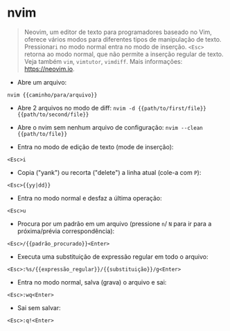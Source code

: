 # nvim

> Neovim, um editor de texto para programadores baseado no Vim, oferece vários modos para diferentes tipos de manipulação de texto.
> Pressionar`i` no modo normal entra no modo de inserção. `<Esc>` retorna ao modo normal, que não permite a inserção regular de texto.
> Veja também `vim`, `vimtutor`, `vimdiff`.
> Mais informações: <https://neovim.io>.

- Abre um arquivo:

`nvim {{caminho/para/arquivo}}`

- Abre 2 arquivos no modo de diff:
`nvim -d {{path/to/first/file}} {{path/to/second/file}}`

- Abre o nvim sem nenhum arquivo de configuração:
`nvim --clean {{path/to/file}}`

- Entra no modo de edição de texto (mode de inserção):

`<Esc>i`

- Copia ("yank") ou recorta ("delete") a linha atual (cole-a com `P`):

`<Esc>{{yy|dd}}`

- Entra no modo normal e desfaz a última operação:

`<Esc>u`

- Procura por um padrão em um arquivo (pressione `n`/ `N` para ir para a próxima/prévia correspondência):

`<Esc>/{{padrão_procurado}}<Enter>`

- Executa uma substituição de expressão regular em todo o arquivo:

`<Esc>:%s/{{expressão_regular}}/{{substituição}}/g<Enter>`

- Entra no modo normal, salva (grava) o arquivo e sai:

`<Esc>:wq<Enter>`

- Sai sem salvar:

`<Esc>:q!<Enter>`
